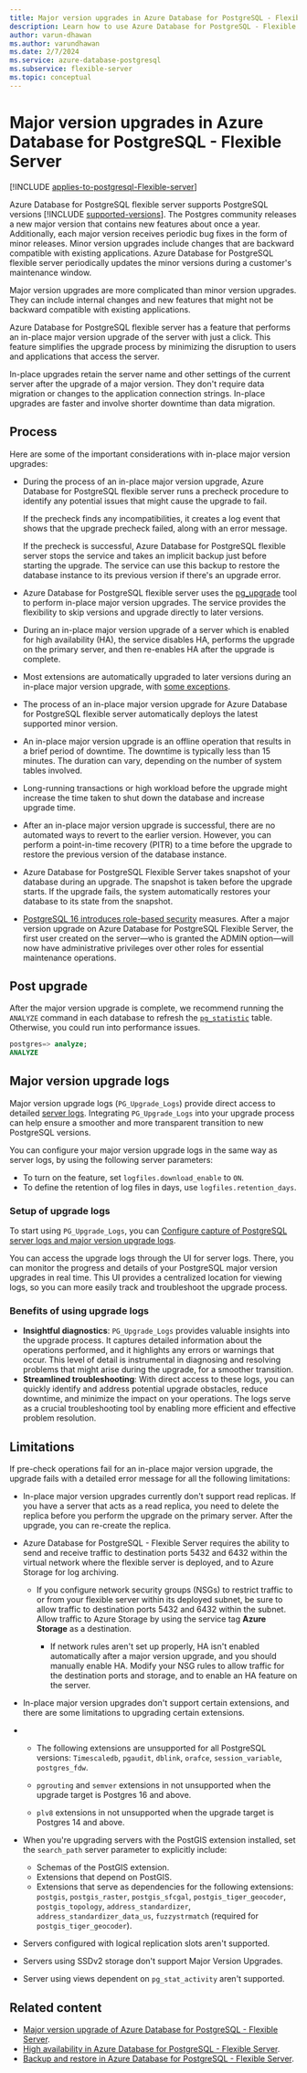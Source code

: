 ```yaml
---
title: Major version upgrades in Azure Database for PostgreSQL - Flexible Server
description: Learn how to use Azure Database for PostgreSQL - Flexible Server to do in-place major version upgrades of PostgreSQL on a server.
author: varun-dhawan
ms.author: varundhawan
ms.date: 2/7/2024
ms.service: azure-database-postgresql
ms.subservice: flexible-server
ms.topic: conceptual
---
```


# Major version upgrades in Azure Database for PostgreSQL - Flexible Server

[!INCLUDE [applies-to-postgresql-Flexible-server](~/reusable-content/ce-skilling/azure/includes/postgresql/includes/applies-to-postgresql-flexible-server.md)]

Azure Database for PostgreSQL flexible server supports PostgreSQL versions [!INCLUDE [supported-versions](includes/major-versions-ascending.md)]. The Postgres community releases a new major version that contains new features about once a year. Additionally, each major version receives periodic bug fixes in the form of minor releases. Minor version upgrades include changes that are backward compatible with existing applications. Azure Database for PostgreSQL flexible server periodically updates the minor versions during a customer's maintenance window.

Major version upgrades are more complicated than minor version upgrades. They can include internal changes and new features that might not be backward compatible with existing applications.

Azure Database for PostgreSQL flexible server has a feature that performs an in-place major version upgrade of the server with just a click. This feature simplifies the upgrade process by minimizing the disruption to users and applications that access the server.

In-place upgrades retain the server name and other settings of the current server after the upgrade of a major version. They don't require data migration or changes to the application connection strings. In-place upgrades are faster and involve shorter downtime than data migration.

## Process

Here are some of the important considerations with in-place major version upgrades:

- During the process of an in-place major version upgrade, Azure Database for PostgreSQL flexible server runs a precheck procedure to identify any potential issues that might cause the upgrade to fail.

  If the precheck finds any incompatibilities, it creates a log event that shows that the upgrade precheck failed, along with an error message.

  If the precheck is successful, Azure Database for PostgreSQL flexible server stops the service and takes an implicit backup just before starting the upgrade. The service can use this backup to restore the database instance to its previous version if there's an upgrade error.

- Azure Database for PostgreSQL flexible server uses the [pg_upgrade](https://www.postgresql.org/docs/current/pgupgrade.html) tool to perform in-place major version upgrades. The service provides the flexibility to skip versions and upgrade directly to later versions.

- During an in-place major version upgrade of a server which is enabled for high availability (HA), the service disables HA, performs the upgrade on the primary server, and then re-enables HA after the upgrade is complete.

- Most extensions are automatically upgraded to later versions during an in-place major version upgrade, with [some exceptions](#limitations).

- The process of an in-place major version upgrade for Azure Database for PostgreSQL flexible server automatically deploys the latest supported minor version.

- An in-place major version upgrade is an offline operation that results in a brief period of downtime. The downtime is typically less than 15 minutes. The duration can vary, depending on the number of system tables involved.

- Long-running transactions or high workload before the upgrade might increase the time taken to shut down the database and increase upgrade time.

- After an in-place major version upgrade is successful, there are no automated ways to revert to the earlier version. However, you can perform a point-in-time recovery (PITR) to a time before the upgrade to restore the previous version of the database instance.

- Azure Database for PostgreSQL Flexible Server takes snapshot of your database during an upgrade. The snapshot is taken before the upgrade starts. If the upgrade fails, the system automatically restores your database to its state from the snapshot.

- [PostgreSQL 16 introduces role-based security](concepts-security.md#postgresql-16-changes-with-role-based-security) measures. After a major version upgrade on Azure Database for PostgreSQL Flexible Server, the first user created on the server—who is granted the ADMIN option—will now have administrative privileges over other roles for essential maintenance operations.

## Post upgrade

After the major version upgrade is complete, we recommend running the `ANALYZE` command  in each database to refresh the [`pg_statistic`](https://www.postgresql.org/docs/current/catalog-pg-statistic.html) table. Otherwise, you could run into performance issues.

```sql
postgres=> analyze;
ANALYZE
```

## Major version upgrade logs

Major version upgrade logs (`PG_Upgrade_Logs`) provide direct access to detailed [server logs](how-to-configure-server-logs.md). Integrating `PG_Upgrade_Logs` into your upgrade process can help ensure a smoother and more transparent transition to new PostgreSQL versions.

You can configure your major version upgrade logs in the same way as server logs, by using the following server parameters:

- To turn on the feature, set `logfiles.download_enable` to `ON`.
- To define the retention of log files in days, use `logfiles.retention_days`.

### Setup of upgrade logs

To start using `PG_Upgrade_Logs`, you can [Configure capture of PostgreSQL server logs and major version upgrade logs](how-to-configure-server-logs.md).

You can access the upgrade logs through the UI for server logs. There, you can monitor the progress and details of your PostgreSQL major version upgrades in real time. This UI provides a centralized location for viewing logs, so you can more easily track and troubleshoot the upgrade process.

### Benefits of using upgrade logs

- **Insightful diagnostics**: `PG_Upgrade_Logs` provides valuable insights into the upgrade process. It captures detailed information about the operations performed, and it highlights any errors or warnings that occur. This level of detail is instrumental in diagnosing and resolving problems that might arise during the upgrade, for a smoother transition.
- **Streamlined troubleshooting**: With direct access to these logs, you can quickly identify and address potential upgrade obstacles, reduce downtime, and minimize the impact on your operations. The logs serve as a crucial troubleshooting tool by enabling more efficient and effective problem resolution.

## Limitations  

If pre-check operations fail for an in-place major version upgrade, the upgrade fails with a detailed error message for all the following limitations:

- In-place major version upgrades currently don't support read replicas. If you have a server that acts as a read replica, you need to delete the replica before you perform the upgrade on the primary server. After the upgrade, you can re-create the replica.

- Azure Database for PostgreSQL - Flexible Server requires the ability to send and receive traffic to destination ports 5432 and 6432 within the virtual network where the flexible server is deployed, and to Azure Storage for log archiving.

    - If you configure network security groups (NSGs) to restrict traffic to or from your flexible server within its deployed subnet, be sure to allow traffic to destination ports 5432 and 6432 within the subnet. Allow traffic to Azure Storage by using the service tag **Azure Storage** as a destination.

      - If network rules aren't set up properly, HA isn't enabled automatically after a major version upgrade, and you should manually enable HA. Modify your NSG rules to allow traffic for the destination ports and storage, and to enable an HA feature on the server.

- In-place major version upgrades don't support certain extensions, and there are some limitations to upgrading certain extensions. 
- 
    - The following extensions are unsupported for all PostgreSQL versions: `Timescaledb`, `pgaudit`, `dblink`, `orafce`, `session_variable`, `postgres_fdw`.
  
    - `pgrouting` and `semver` extensions in not unsupported when the upgrade target is Postgres 16 and above.
    - `plv8` extensions in not unsupported when the upgrade target is Postgres 14 and above.

- When you're upgrading servers with the PostGIS extension installed, set the `search_path` server parameter to explicitly include:
  
  - Schemas of the PostGIS extension.
  - Extensions that depend on PostGIS.
  - Extensions that serve as dependencies for the following extensions: `postgis`, `postgis_raster`, `postgis_sfcgal`, `postgis_tiger_geocoder`, `postgis_topology`, `address_standardizer`, `address_standardizer_data_us`, `fuzzystrmatch` (required for `postgis_tiger_geocoder`).

- Servers configured with logical replication slots aren't supported.
- Servers using SSDv2 storage don't support Major Version Upgrades.
- Server using views dependent on `pg_stat_activity` aren't supported.

## Related content

- [Major version upgrade of Azure Database for PostgreSQL - Flexible Server](how-to-perform-major-version-upgrade.md?tabs=portal).
- [High availability in Azure Database for PostgreSQL - Flexible Server](/azure/reliability/reliability-postgresql-flexible-server).
- [Backup and restore in Azure Database for PostgreSQL - Flexible Server](concepts-backup-restore.md).
